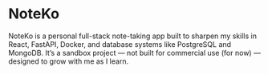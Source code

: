# NoteKo
NoteKo is a personal full-stack note-taking app built to sharpen my skills in React, FastAPI, Docker, and database systems like PostgreSQL and MongoDB. It’s a sandbox project — not built for commercial use (for now) — designed to grow with me as I learn.
